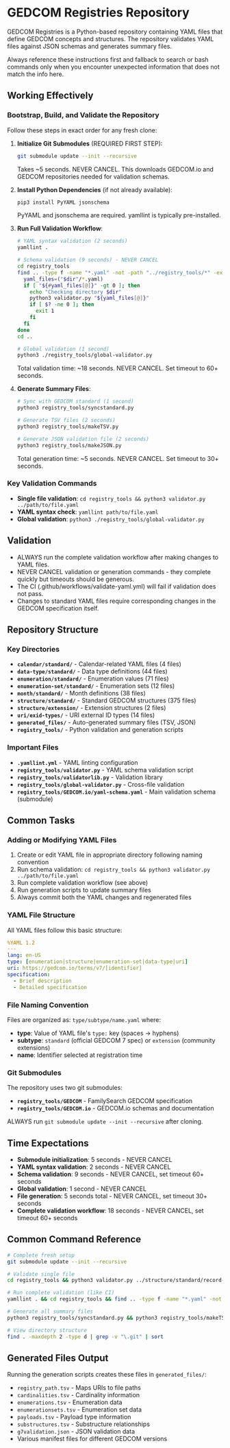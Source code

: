 # GEDCOM Registries Repository

GEDCOM Registries is a Python-based repository containing YAML files that define GEDCOM concepts and structures. The repository validates YAML files against JSON schemas and generates summary files.

Always reference these instructions first and fallback to search or bash commands only when you encounter unexpected information that does not match the info here.

## Working Effectively

### Bootstrap, Build, and Validate the Repository

Follow these steps in exact order for any fresh clone:

1. **Initialize Git Submodules** (REQUIRED FIRST STEP):
   ```bash
   git submodule update --init --recursive
   ```
   Takes ~5 seconds. NEVER CANCEL. This downloads GEDCOM.io and GEDCOM repositories needed for validation schemas.

2. **Install Python Dependencies** (if not already available):
   ```bash
   pip3 install PyYAML jsonschema
   ```
   PyYAML and jsonschema are required. yamllint is typically pre-installed.

3. **Run Full Validation Workflow**:
   ```bash
   # YAML syntax validation (2 seconds)
   yamllint .
   
   # Schema validation (9 seconds) - NEVER CANCEL
   cd registry_tools
   find .. -type f -name "*.yaml" -not -path "../registry_tools/*" -exec dirname {} \; | sort -u | while read -r dir; do
     yaml_files=("$dir"/*.yaml)
     if [ "${#yaml_files[@]}" -gt 0 ]; then
       echo "Checking directory $dir"
       python3 validator.py "${yaml_files[@]}"
       if [ $? -ne 0 ]; then
         exit 1
       fi
     fi
   done
   cd ..
   
   # Global validation (1 second)
   python3 ./registry_tools/global-validator.py
   ```
   Total validation time: ~18 seconds. NEVER CANCEL. Set timeout to 60+ seconds.

4. **Generate Summary Files**:
   ```bash
   # Sync with GEDCOM standard (1 second)
   python3 registry_tools/syncstandard.py
   
   # Generate TSV files (2 seconds)
   python3 registry_tools/makeTSV.py
   
   # Generate JSON validation file (2 seconds)
   python3 registry_tools/makeJSON.py
   ```
   Total generation time: ~5 seconds. NEVER CANCEL. Set timeout to 30+ seconds.

### Key Validation Commands

- **Single file validation**: `cd registry_tools && python3 validator.py ../path/to/file.yaml`
- **YAML syntax check**: `yamllint path/to/file.yaml`
- **Global validation**: `python3 ./registry_tools/global-validator.py`

## Validation

- ALWAYS run the complete validation workflow after making changes to YAML files.
- NEVER CANCEL validation or generation commands - they complete quickly but timeouts should be generous.
- The CI (.github/workflows/validate-yaml.yml) will fail if validation does not pass.
- Changes to standard YAML files require corresponding changes in the GEDCOM specification itself.

## Repository Structure

### Key Directories
- **`calendar/standard/`** - Calendar-related YAML files (4 files)
- **`data-type/standard/`** - Data type definitions (44 files)
- **`enumeration/standard/`** - Enumeration values (71 files)
- **`enumeration-set/standard/`** - Enumeration sets (12 files)
- **`month/standard/`** - Month definitions (38 files)
- **`structure/standard/`** - Standard GEDCOM structures (375 files)
- **`structure/extension/`** - Extension structures (2 files)
- **`uri/exid-types/`** - URI external ID types (14 files)
- **`generated_files/`** - Auto-generated summary files (TSV, JSON)
- **`registry_tools/`** - Python validation and generation scripts

### Important Files
- **`.yamllint.yml`** - YAML linting configuration
- **`registry_tools/validator.py`** - YAML schema validation script
- **`registry_tools/validatorlib.py`** - Validation library
- **`registry_tools/global-validator.py`** - Cross-file validation
- **`registry_tools/GEDCOM.io/yaml-schema.yaml`** - Main validation schema (submodule)

## Common Tasks

### Adding or Modifying YAML Files

1. Create or edit YAML file in appropriate directory following naming convention
2. Run schema validation: `cd registry_tools && python3 validator.py ../path/to/file.yaml`
3. Run complete validation workflow (see above)
4. Run generation scripts to update summary files
5. Always commit both the YAML changes and regenerated files

### YAML File Structure

All YAML files follow this basic structure:
```yaml
%YAML 1.2
---
lang: en-US
type: [enumeration|structure|enumeration-set|data-type|uri]
uri: https://gedcom.io/terms/v7/[identifier]
specification:
  - Brief description
  - Detailed specification
```

### File Naming Convention

Files are organized as: `type/subtype/name.yaml` where:
- **type**: Value of YAML file's `type:` key (spaces → hyphens)
- **subtype**: `standard` (official GEDCOM 7 spec) or `extension` (community extensions)
- **name**: Identifier selected at registration time

### Git Submodules

The repository uses two git submodules:
- **`registry_tools/GEDCOM`** - FamilySearch GEDCOM specification
- **`registry_tools/GEDCOM.io`** - GEDCOM.io schemas and documentation

ALWAYS run `git submodule update --init --recursive` after cloning.

## Time Expectations

- **Submodule initialization**: 5 seconds - NEVER CANCEL
- **YAML syntax validation**: 2 seconds - NEVER CANCEL
- **Schema validation**: 9 seconds - NEVER CANCEL, set timeout 60+ seconds
- **Global validation**: 1 second - NEVER CANCEL
- **File generation**: 5 seconds total - NEVER CANCEL, set timeout 30+ seconds
- **Complete validation workflow**: 18 seconds - NEVER CANCEL, set timeout 60+ seconds

## Common Command Reference

```bash
# Complete fresh setup
git submodule update --init --recursive

# Validate single file
cd registry_tools && python3 validator.py ../structure/standard/record-INDI.yaml

# Run complete validation (like CI)
yamllint . && cd registry_tools && find .. -type f -name "*.yaml" -not -path "../registry_tools/*" -exec dirname {} \; | sort -u | while read -r dir; do yaml_files=("$dir"/*.yaml); if [ "${#yaml_files[@]}" -gt 0 ]; then echo "Checking directory $dir"; python3 validator.py "${yaml_files[@]}"; if [ $? -ne 0 ]; then exit 1; fi; fi; done && cd .. && python3 ./registry_tools/global-validator.py

# Generate all summary files
python3 registry_tools/syncstandard.py && python3 registry_tools/makeTSV.py && python3 registry_tools/makeJSON.py

# View directory structure
find . -maxdepth 2 -type d | grep -v "\.git" | sort
```

## Generated Files Output

Running the generation scripts creates these files in `generated_files/`:
- `registry_path.tsv` - Maps URIs to file paths
- `cardinalities.tsv` - Cardinality information
- `enumerations.tsv` - Enumeration data
- `enumerationsets.tsv` - Enumeration set data  
- `payloads.tsv` - Payload type information
- `substructures.tsv` - Substructure relationships
- `g7validation.json` - JSON validation data
- Various manifest files for different GEDCOM versions